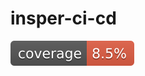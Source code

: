 # insper-ci-cd
[![Coverage](.github/badges/jacoco.svg)](https://github.com/eriksoaress/insper-ci-cd/actions/workflows/build.yml)
